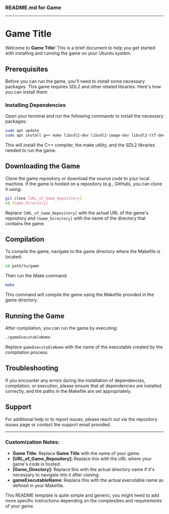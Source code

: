 ### README.md for Game

---

# Game Title

Welcome to **Game Title**! This is a brief document to help you get started with installing and running the game on your Ubuntu system.

## Prerequisites

Before you can run the game, you'll need to install some necessary packages. This game requires SDL2 and other related libraries. Here's how you can install them:

### Installing Dependencies

Open your terminal and run the following commands to install the necessary packages:

```bash
sudo apt update
sudo apt install g++ make libsdl2-dev libsdl2-image-dev libsdl2-ttf-dev libsdl2-gfx-dev
```

This will install the C++ compiler, the make utility, and the SDL2 libraries needed to run the game.

## Downloading the Game

Clone the game repository or download the source code to your local machine. If the game is hosted on a repository (e.g., GitHub), you can clone it using:

```bash
git clone [URL_of_Game_Repository]
cd [Game_Directory]
```

Replace `[URL_of_Game_Repository]` with the actual URL of the game's repository and `[Game_Directory]` with the name of the directory that contains the game.

## Compilation

To compile the game, navigate to the game directory where the Makefile is located:

```bash
cd path/to/game
```

Then run the Make command:

```bash
make
```

This command will compile the game using the Makefile provided in the game directory.

## Running the Game

After compilation, you can run the game by executing:

```bash
./gameExecutableName
```

Replace `gameExecutableName` with the name of the executable created by the compilation process.

## Troubleshooting

If you encounter any errors during the installation of dependencies, compilation, or execution, please ensure that all dependencies are installed correctly, and the paths in the Makefile are set appropriately.

## Support

For additional help or to report issues, please reach out via the repository issues page or contact the support email provided.

---

### Customization Notes:

- **Game Title:** Replace **Game Title** with the name of your game.
- **[URL_of_Game_Repository]:** Replace this with the URL where your game's code is hosted.
- **[Game_Directory]:** Replace this with the actual directory name if it's necessary to navigate into it after cloning.
- **gameExecutableName:** Replace this with the actual executable name as defined in your Makefile.

This README template is quite simple and generic; you might need to add more specific instructions depending on the complexities and requirements of your game.
